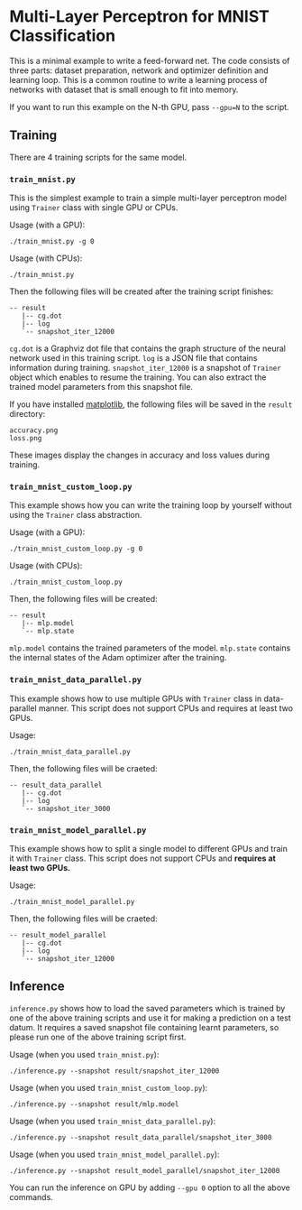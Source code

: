 # Multi-Layer Perceptron for MNIST Classification

This is a minimal example to write a feed-forward net.
The code consists of three parts: dataset preparation, network and optimizer definition and learning loop.
This is a common routine to write a learning process of networks with dataset that is small enough to fit into memory.

If you want to run this example on the N-th GPU, pass `--gpu=N` to the script.

## Training

There are 4 training scripts for the same model.

### `train_mnist.py`

This is the simplest example to train a simple multi-layer perceptron model using `Trainer` class with single GPU or CPUs.

Usage (with a GPU):
```
./train_mnist.py -g 0
```

Usage (with CPUs):
```
./train_mnist.py
```

Then the following files will be created after the training script finishes:

```
-- result
   |-- cg.dot
   |-- log
   `-- snapshot_iter_12000
```

`cg.dot` is a Graphviz dot file that contains the graph structure of the neural network used in this training script.
`log` is a JSON file that contains information during training.
`snapshot_iter_12000` is a snapshot of `Trainer` object which enables to resume the training.
You can also extract the trained model parameters from this snapshot file.

If you have installed [matplotlib](https://matplotlib.org/), the following files will be saved in the `result` directory:

```
accuracy.png
loss.png
```

These images display the changes in accuracy and loss values during training.

### `train_mnist_custom_loop.py`


This example shows how you can write the training loop by yourself without using the `Trainer` class abstraction.

Usage (with a GPU):
```
./train_mnist_custom_loop.py -g 0
```

Usage (with CPUs):
```
./train_mnist_custom_loop.py
```

Then, the following files will be created:

```
-- result
   |-- mlp.model
   `-- mlp.state
```

`mlp.model` contains the trained parameters of the model.
`mlp.state` contains the internal states of the Adam optimizer after the training.

### `train_mnist_data_parallel.py`

This example shows how to use multiple GPUs with `Trainer` class in data-parallel manner.
This script does not support CPUs and requires at least two GPUs.

Usage:
```
./train_mnist_data_parallel.py
```

Then, the following files will be craeted:

```
-- result_data_parallel
   |-- cg.dot
   |-- log
   `-- snapshot_iter_3000
```

### `train_mnist_model_parallel.py`

This example shows how to split a single model to different GPUs and train it with `Trainer` class.
This script does not support CPUs and **requires at least two GPUs.**

Usage:
```
./train_mnist_model_parallel.py
```

Then, the following files will be craeted:

```
-- result_model_parallel
   |-- cg.dot
   |-- log
   `-- snapshot_iter_12000
```

## Inference

`inference.py` shows how to load the saved parameters which is trained by one of the above training scripts and use it for making a prediction on a test datum. It requires a saved snapshot file containing learnt parameters, so please run one of the above training script first.

Usage (when you used `train_mnist.py`):
```
./inference.py --snapshot result/snapshot_iter_12000
```

Usage (when you used `train_mnist_custom_loop.py`):
```
./inference.py --snapshot result/mlp.model
```

Usage (when you used `train_mnist_data_parallel.py`):
```
./inference.py --snapshot result_data_parallel/snapshot_iter_3000
```

Usage (when you used `train_mnist_model_parallel.py`):
```
./inference.py --snapshot result_model_parallel/snapshot_iter_12000
```

You can run the inference on GPU by adding `--gpu 0` option to all the above commands.
